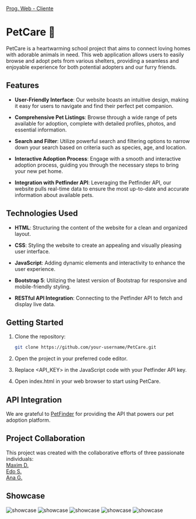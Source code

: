 [Prog. Web - Cliente](https://maximdudai.github.io/pwc_project/)

# PetCare 🐾

PetCare is a heartwarming school project that aims to connect loving homes with adorable animals in need. This web application allows users to easily browse and adopt pets from various shelters, providing a seamless and enjoyable experience for both potential adopters and our furry friends.

## Features

- **User-Friendly Interface**: Our website boasts an intuitive design, making it easy for users to navigate and find their perfect pet companion.

- **Comprehensive Pet Listings**: Browse through a wide range of pets available for adoption, complete with detailed profiles, photos, and essential information.

- **Search and Filter**: Utilize powerful search and filtering options to narrow down your search based on criteria such as species, age, and location.

- **Interactive Adoption Process**: Engage with a smooth and interactive adoption process, guiding you through the necessary steps to bring your new pet home.

- **Integration with Petfinder API**: Leveraging the Petfinder API, our website pulls real-time data to ensure the most up-to-date and accurate information about available pets.

## Technologies Used

- **HTML**: Structuring the content of the website for a clean and organized layout.

- **CSS**: Styling the website to create an appealing and visually pleasing user interface.

- **JavaScript**: Adding dynamic elements and interactivity to enhance the user experience.

- **Bootstrap 5**: Utilizing the latest version of Bootstrap for responsive and mobile-friendly styling.

- **RESTful API Integration**: Connecting to the Petfinder API to fetch and display live data.

## Getting Started

1. Clone the repository:
   ```bash
   git clone https://github.com/your-username/PetCare.git

2. Open the project in your preferred code editor.

3. Replace <API_KEY> in the JavaScript code with your Petfinder API key.

4. Open index.html in your web browser to start using PetCare.

## API Integration
We are grateful to [PetFinder](https://www.petfinder.com/) for providing the API that powers our pet adoption platform.


## Project Collaboration
This project was created with the collaborative efforts of three passionate individuals: <br>
[Maxim D.](https://www.maxdev.live/) <br>
[Edo S.](https://github.com/18pingu18) <br>
[Ana G.](https://github.com/ana-fg)

## Showcase
![showcase](/showcase/showcase1.png "Landing Page")
![showcase](/showcase/showcase2.png "Landing Page #2")
![showcase](/showcase/showcase3.png "Store")
![showcase](/showcase/showcase4.png "Animals")
![showcase](/showcase/showcase5.png "Contact")
